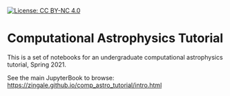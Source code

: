 [![License: CC BY-NC 4.0](https://img.shields.io/badge/License-CC%20BY--NC%204.0-lightgrey.svg)](https://creativecommons.org/licenses/by-nc/4.0/)

# Computational Astrophysics Tutorial

This is a set of notebooks for an undergraduate computational astrophysics tutorial, Spring 2021.

See the main JupyterBook to browse: https://zingale.github.io/comp_astro_tutorial/intro.html
